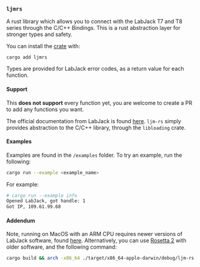 ### `ljmrs`

A rust library which allows you to connect with the LabJack T7 and T8 series through the C/C++ Bindings. This is a rust abstraction layer for stronger types and safety.

You can install the [crate](https://crates.io/crates/ljmrs) with:
```
cargo add ljmrs
```

Types are provided for LabJack error codes, as a return value for each function.

#### Support
This **does not support** every function yet, you are welcome to create a PR to add any functions you want.

The official documentation from LabJack is found [here](https://labjack.com/pages/support/software?doc=/software-driver/ljm-users-guide/ljm-users-guide/). `ljm-rs` simply provides abstraction to the C/C++ library, through the `libloading` crate.


#### Examples
Examples are found in the `/examples` folder. To try an example, run the following:
```bash
cargo run --example <example_name>
```

For example:
```bash
# cargo run --example info
Opened LabJack, got handle: 1
Got IP, 109.61.99.68
```

#### Addendum
Note, running on MacOS with an ARM CPU requires newer versions of LabJack software, found [here](https://labjack.com/pages/support?doc=/software-driver/installer-downloads/ljm-software-installers-t4-t7-digit/#header-three-ak4ld).
Alternatively, you can use [Rosetta 2](https://support.apple.com/en-us/HT211861) with older software, and the following command:

```bash
cargo build && arch -x86_64 ./target/x86_64-apple-darwin/debug/ljm-rs
```
